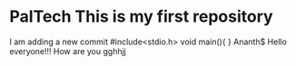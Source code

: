 # PalTech This is my first repository
I am adding a new commit
#include<stdio.h>
void main(){
}
Ananth$
Hello everyone!!!
How are you
gghhjj
